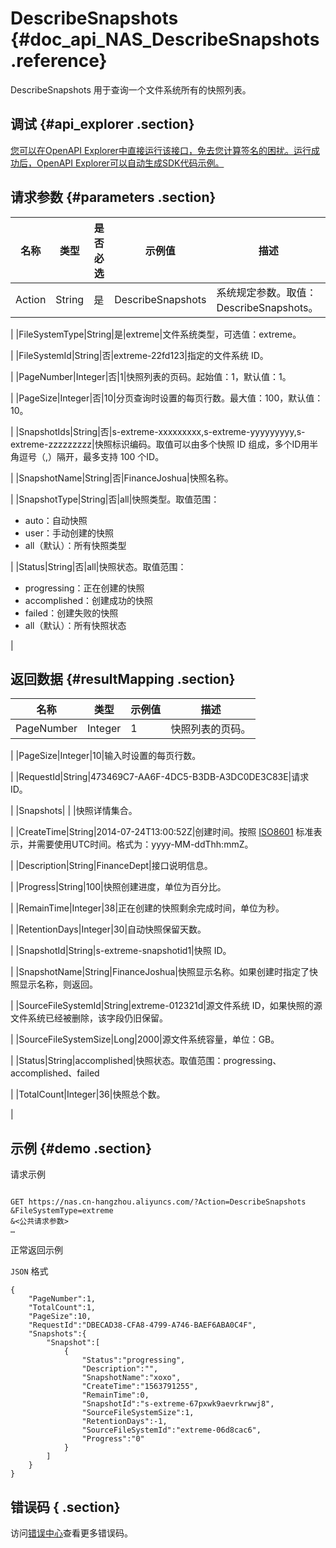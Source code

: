 # DescribeSnapshots {#doc_api_NAS_DescribeSnapshots .reference}

DescribeSnapshots 用于查询一个文件系统所有的快照列表。

## 调试 {#api_explorer .section}

[您可以在OpenAPI Explorer中直接运行该接口，免去您计算签名的困扰。运行成功后，OpenAPI Explorer可以自动生成SDK代码示例。](https://api.aliyun.com/#product=NAS&api=DescribeSnapshots&type=RPC&version=2017-06-26)

## 请求参数 {#parameters .section}

|名称|类型|是否必选|示例值|描述|
|--|--|----|---|--|
|Action|String|是|DescribeSnapshots|系统规定参数。取值：DescribeSnapshots。

 |
|FileSystemType|String|是|extreme|文件系统类型，可选值：extreme。

 |
|FileSystemId|String|否|extreme-22fd123|指定的文件系统 ID。

 |
|PageNumber|Integer|否|1|快照列表的页码。起始值：1，默认值：1。

 |
|PageSize|Integer|否|10|分页查询时设置的每页行数。最大值：100，默认值：10。

 |
|SnapshotIds|String|否|s-extreme-xxxxxxxxx,s-extreme-yyyyyyyyy,s-extreme-zzzzzzzzz|快照标识编码。取值可以由多个快照 ID 组成，多个ID用半角逗号（,）隔开，最多支持 100 个ID。

 |
|SnapshotName|String|否|FinanceJoshua|快照名称。

 |
|SnapshotType|String|否|all|快照类型。取值范围：

 -   auto：自动快照
-   user：手动创建的快照
-   all（默认）：所有快照类型

 |
|Status|String|否|all|快照状态。取值范围：

 -   progressing：正在创建的快照
-   accomplished：创建成功的快照
-   failed：创建失败的快照
-   all（默认）：所有快照状态

 |

## 返回数据 {#resultMapping .section}

|名称|类型|示例值|描述|
|--|--|---|--|
|PageNumber|Integer|1|快照列表的页码。

 |
|PageSize|Integer|10|输入时设置的每页行数。

 |
|RequestId|String|473469C7-AA6F-4DC5-B3DB-A3DC0DE3C83E|请求 ID。

 |
|Snapshots| | |快照详情集合。

 |
|CreateTime|String|2014-07-24T13:00:52Z|创建时间。按照 [ISO8601](https://help.aliyun.com/document_detail/25696.html) 标准表示，并需要使用UTC时间。格式为：yyyy-MM-ddThh:mmZ。

 |
|Description|String|FinanceDept|接口说明信息。

 |
|Progress|String|100|快照创建进度，单位为百分比。

 |
|RemainTime|Integer|38|正在创建的快照剩余完成时间，单位为秒。

 |
|RetentionDays|Integer|30|自动快照保留天数。

 |
|SnapshotId|String|s-extreme-snapshotid1|快照 ID。

 |
|SnapshotName|String|FinanceJoshua|快照显示名称。如果创建时指定了快照显示名称，则返回。

 |
|SourceFileSystemId|String|extreme-012321d|源文件系统 ID，如果快照的源文件系统已经被删除，该字段仍旧保留。

 |
|SourceFileSystemSize|Long|2000|源文件系统容量，单位：GB。

 |
|Status|String|accomplished|快照状态。取值范围：progressing、accomplished、failed

 |
|TotalCount|Integer|36|快照总个数。

 |

## 示例 {#demo .section}

请求示例

``` {#request_demo}

GET https://nas.cn-hangzhou.aliyuncs.com/?Action=DescribeSnapshots
&FileSystemType=extreme
&<公共请求参数>
…

```

正常返回示例

`JSON` 格式

``` {#json_return_success_demo}
{
	"PageNumber":1,
	"TotalCount":1,
	"PageSize":10,
	"RequestId":"DBECAD38-CFA8-4799-A746-BAEF6ABA0C4F",
	"Snapshots":{
		"Snapshot":[
			{
				"Status":"progressing",
				"Description":"",
				"SnapshotName":"xoxo",
				"CreateTime":"1563791255",
				"RemainTime":0,
				"SnapshotId":"s-extreme-67pxwk9aevrkrwwj8",
				"SourceFileSystemSize":1,
				"RetentionDays":-1,
				"SourceFileSystemId":"extreme-06d8cac6",
				"Progress":"0"
			}
		]
	}
}
```

## 错误码 { .section}

访问[错误中心](https://error-center.alibabacloud.com/status/product/NAS)查看更多错误码。

